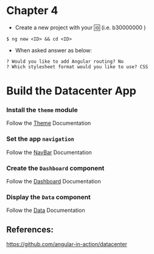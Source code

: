 # Chapter 4

* Create a new project with your :id: (i.e. b30000000 )

 ``` 
 $ ng new <ID> && cd <ID>
 ```

* When asked answer as below:

```
? Would you like to add Angular routing? No
? Which stylesheet format would you like to use? CSS
```


# Build the Datacenter App

### Install the `theme` module

Follow the [Theme](docs/theme.md) Documentation

### Set the app `navigation`

Follow the [NavBar](docs/navbar.md) Documentation


### Create the `Dashboard` component

Follow the [Dashboard](docs/dashboard.md) Documentation

### Display the `Data` component

Follow the [Data](docs/data.md) Documentation


## References:

https://github.com/angular-in-action/datacenter
